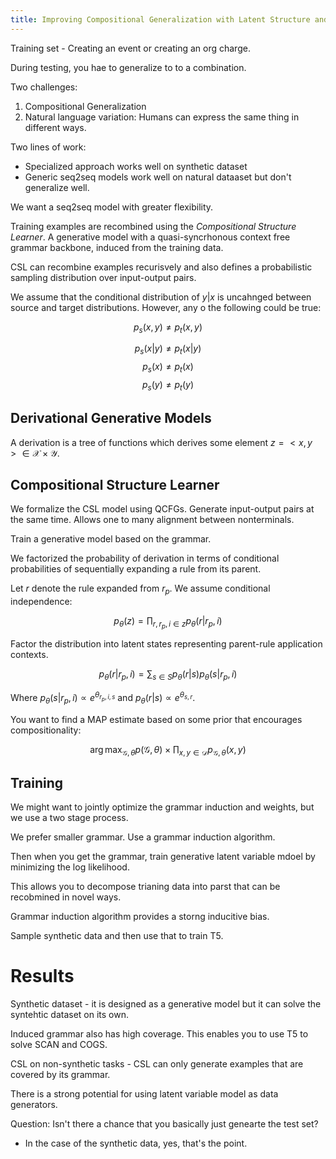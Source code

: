 ```yaml
---
title: Improving Compositional Generalization with Latent Structure and Data Augmentation
---
```


Training set - Creating an event or creating an org charge.

During testing, you hae to generalize to to a combination.

Two challenges:
 1. Compositional Generalization
 2. Natural language variation: Humans can express the same thing in different ways.

Two lines of work:
 - Specialized approach works well on synthetic dataset
 - Generic seq2seq models work well on natural dataaset but don't generalize well.

We want a seq2seq model with greater flexibility.

Training examples are recombined using the *Compositional Structure Learner*. A generative model with a quasi-syncrhonous context free grammar backbone, induced from the training data.

CSL can recombine examples recurisvely and also defines a probabilistic sampling distribution over input-output pairs.

We assume that the conditional distribution of $y|x$ is uncahnged between source and target distributions. However, any o the following could be true:

$$
p_s(x, y) \ne p_t(x, y)
$$

$$
p_s(x|y) \ne p_t(x|y)
$$
$$
p_s(x) \ne p_t(x)
$$
$$
p_s(y) \ne p_t(y)
$$

## Derivational Generative Models

A derivation is a tree of functions which derives some element $z = <x, y> \in \mathcal{X} \times \mathcal{Y}$.

## Compositional Structure Learner

We formalize the CSL model using QCFGs. Generate input-output pairs at the same time. Allows one to many alignment between nonterminals.

Train a generative model based on the grammar.

We factorized the probability of derivation in terms of conditional probabilities of sequentially expanding a rule from its parent.

Let $r$ denote the rule expanded from $r_p$. We assume conditional independence:

$$
p_{\theta}(z) = \prod_{r, r_p, i \in z} p_{\theta}(r|r_p, i)
$$

Factor the distribution into latent states representing parent-rule application contexts.

$$
p_{\theta}(r|r_p, i) = \sum_{s \in S} p_{\theta}(r|s)p_{\theta}(s|r_p, i)
$$

Where $p_{\theta}(s|r_p, i) \propto e^{\theta_{r_p, i, s}}$ and $p_{\theta}(r|s) \propto e^{\theta_{s, r}}$.

You want to find a MAP estimate based on some prior that encourages compositionality:

$$
\arg \max_{\mathcal{G}, \theta} p(\mathcal{G}, \theta) \times \prod_{x, y \in \mathcal{D}} p_{\mathcal{G}, \theta}(x, y)
$$


## Training 

We might want to jointly optimize the grammar induction and weights, but we use a two stage process.

We prefer smaller grammar. Use a grammar induction algorithm.

Then when you get the grammar, train generative latent variable mdoel by minimizing the log likelihood.

This allows you to decompose trianing data into parst that can be recobmined in novel ways.

Grammar induction algorithm provides a storng inducitive bias.

Sample synthetic data and then use that to train T5.

# Results

Synthetic dataset - it is designed as a generative model but it can solve the syntehtic dataset on its own.

Induced grammar also has high coverage. This enables you to use T5 to solve SCAN and COGS.

CSL on non-synthetic tasks - CSL can only generate examples that are covered by its grammar.

There is a strong potential for using latent variable model as data generators.

Question: Isn't there a chance that you basically just genearte the test set? 

 - In the case of the synthetic data, yes, that's the point.

